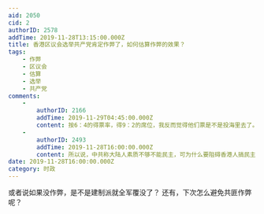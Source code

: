 ```yaml
---
aid: 2050
cid: 2
authorID: 2578
addTime: 2019-11-28T13:15:00.000Z
title: 香港区议会选举共产党肯定作弊了，如何估算作弊的效果？
tags:
    - 作弊
    - 区议会
    - 估算
    - 选举
    - 共产党
comments:
    -
        authorID: 2166
        addTime: 2019-11-29T04:45:00.000Z
        content: 按6：4的得票率，得9：2的席位，我反而觉得他们票是不是投海里去了。 按他们运人下来的速度，下次就很难说了。
    -
        authorID: 2493
        addTime: 2019-11-28T16:00:00.000Z
        content: 所以说，中共称大陆人素质不够不能民主，可为什么要阻碍香港人搞民主？
date: 2019-11-28T16:00:00.000Z
category: 时政
---
```


或者说如果没作弊，是不是建制派就全军覆没了？ 还有，下次怎么避免共匪作弊呢？
